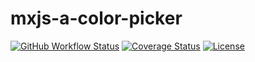 # mxjs-a-color-picker

[![GitHub Workflow Status](https://img.shields.io/github/workflow/status/miaoxing/mxjs-a-color-picker/Build?style=flat-square)](https://github.com/miaoxing/mxjs-a-color-picker/actions)
[![Coverage Status](https://img.shields.io/coveralls/miaoxing/mxjs-a-color-picker.svg?style=flat-square)](https://coveralls.io/r/miaoxing/mxjs-a-color-picker)
[![License](http://img.shields.io/badge/license-MIT-brightgreen.svg?style=flat-square)](http://www.opensource.org/licenses/MIT)
